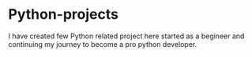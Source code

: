 # Python-projects
I have created few Python related project here started as a begineer and continuing my journey to become a pro python developer.


